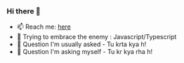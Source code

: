 
### Hi there 👋

- 📫 Reach me: [here](https://tonybenoy.com/)
- 🤔 Trying to embrace the enemy : Javascript/Typescript
- 🔭 Question I'm usually asked - Tu krta kya h! 
- 🔭 Question I'm asking myself - Tu kr kya rha h! 

<!--
**tonybenoy/tonybenoy** is a ✨ _special_ ✨ repository because its `README.md` (this file) appears on your GitHub profile.

Here are some ideas to get you started:

- 🔭 I’m currently working on ...

- 👯 I’m looking to collaborate on ...
- 🤔 I’m looking for help with ...
- 💬 Ask me about ...
- 😄 Pronouns: ...
- ⚡ Fun fact: ...
-->
